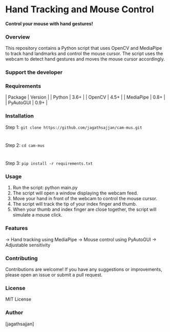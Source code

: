 **Hand Tracking and Mouse Control**
=====================================

**Control your mouse with hand gestures!**

### Overview

This repository contains a Python script that uses OpenCV and MediaPipe to track hand landmarks and control the mouse cursor. The script uses the webcam to detect hand gestures and moves the mouse cursor accordingly.

### Support the developer

<script type="text/javascript" src="https://cdnjs.buymeacoffee.com/1.0.0/button.prod.min.js" data-name="bmc-button" data-slug="jagathsajjan" data-color="#FFDD00" data-emoji="☕"  data-font="Poppins" data-text="Buy me a coffee" data-outline-color="#000000" data-font-color="#000000" data-coffee-color="#ffffff" ></script>

### Requirements

| Package | Version |
| Python | 3.6+ |
| OpenCV | 4.5+ |
| MediaPipe | 0.8+ |
| PyAutoGUI | 0.9+ |

### Installation

Step 1: ```git clone https://github.com/jagathsajjan/cam-mus.git```
#
Step 2: ```cd cam-mus```
#
Step 3: ```pip install -r requirements.txt```

### Usage

1. Run the script: python main.py
2. The script will open a window displaying the webcam feed.
3. Move your hand in front of the webcam to control the mouse cursor.
4. The script will track the tip of your index finger and thumb.
5. When your thumb and index finger are close together, the script will simulate a mouse click.

### Features

-> Hand tracking using MediaPipe
-> Mouse control using PyAutoGUI
-> Adjustable sensitivity

### Contributing
Contributions are welcome! If you have any suggestions or improvements, please open an issue or submit a pull request.

### License

MIT License

### Author

[jagathsajjan]
